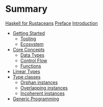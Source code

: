 # Summary

[Haskell for Rustaceans](./title.md)
[Preface](./preface.md)
[Introduction](./introduction.md)

- [Getting Started](./ch01-00-getting-started.md)
  - [Tooling](./ch01-01-tooling.md)
  - [Ecosystem](./ch01-02-ecosystem.md)
- [Core Concepts](./ch02-00-core-concepts.md)
  - [Data Types](./ch02-01-data-types.md)
  - [Control Flow](./ch02-02-control-flow.md)
  - [Functions]()
- [Linear Types]()
- [Type classes]()
  - [Orphan instances]()
  - [Overlapping instances]()
  - [Incoherent instances]()
- [Generic Programming]()
